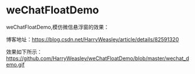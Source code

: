 # weChatFloatDemo
weChatFloatDemo,模仿微信悬浮窗的效果：

博客地址：https://blog.csdn.net/HarryWeasley/article/details/82591320

效果如下所示：
https://github.com/HarryWeasley/weChatFloatDemo/blob/master/wechat_demo.gif
